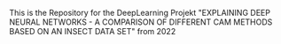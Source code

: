 This is the Repository for the DeepLearning Projekt "EXPLAINING DEEP NEURAL NETWORKS - A COMPARISON OF DIFFERENT CAM METHODS BASED ON AN INSECT DATA SET" from 2022
